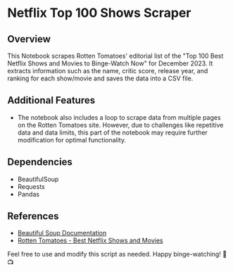 # Netflix Top 100 Shows Scraper

## Overview

This Notebook scrapes Rotten Tomatoes' editorial list of the "Top 100 Best Netflix Shows and Movies to Binge-Watch Now" for December 2023. It extracts information such as the name, critic score, release year, and ranking for each show/movie and saves the data into a CSV file.

## Additional Features

- The notebook also includes a loop to scrape data from multiple pages on the Rotten Tomatoes site. However, due to challenges like repetitive data and data limits, this part of the notebook may require further modification for optimal functionality.

## Dependencies

- BeautifulSoup
- Requests
- Pandas

## References

- [Beautiful Soup Documentation](https://www.crummy.com/software/BeautifulSoup/bs4/doc/#bs4.Tag)
- [Rotten Tomatoes - Best Netflix Shows and Movies](https://editorial.rottentomatoes.com/guide/best-netflix-shows-and-movies-to-binge-watch-now/)

Feel free to use and modify this script as needed. Happy binge-watching! 🍿📺
